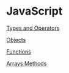 # JavaScript

[Types and Operators](https://github.com/LynchzDEV/JavaScript-GUY/tree/main/JavaScript/Types%20and%20Operators%20)

[Objects](https://github.com/LynchzDEV/JavaScript-GUY/tree/main/JavaScript/Objects)

[Functions](https://github.com/LynchzDEV/JavaScript-GUY/tree/main/JavaScript/Functions)

[Arrays Methods](https://github.com/LynchzDEV/JavaScript-GUY/tree/main/JavaScript/Arrays%20Methods)
